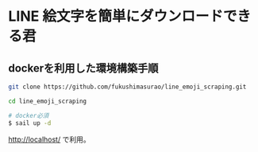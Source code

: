 # LINE 絵文字を簡単にダウンロードできる君

## dockerを利用した環境構築手順

```bash
git clone https://github.com/fukushimasurao/line_emoji_scraping.git

cd line_emoji_scraping

# docker必須
$ sail up -d
```

<http://localhost/> で利用。
